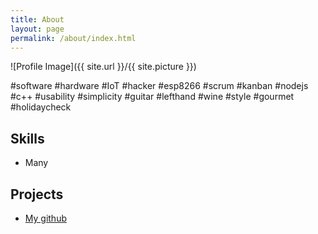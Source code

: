 ```yaml
---
title: About
layout: page
permalink: /about/index.html
---
```

![Profile Image]({{ site.url }}/{{ site.picture }})

<p>#software #hardware #IoT #hacker #esp8266 #scrum #kanban #nodejs #c++ #usability #simplicity #guitar #lefthand #wine #style #gourmet #holidaycheck</p>

<h2>Skills</h2>
<ul class="skill-list">
	<li>Many</li>
</ul>

<h2>Projects</h2>
<ul>
	<li><a href="https://github.com/0xPIT">My github</a></li>
</ul>

